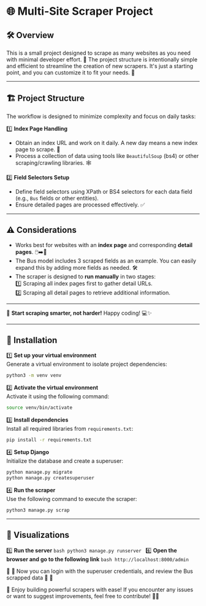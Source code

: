 # 🌐 Multi-Site Scraper Project

## 🛠️ Overview
This is a small project designed to scrape as many websites as you need with minimal developer effort. 🚀 The project structure is intentionally simple and efficient to streamline the creation of new scrapers. It's just a starting point, and you can customize it to fit your needs. 🌟

---

## 🏗️ Project Structure
The workflow is designed to minimize complexity and focus on daily tasks:

1️⃣ **Index Page Handling**  
   - Obtain an index URL and work on it daily. A new day means a new index page to scrape. 📅  
   - Process a collection of data using tools like `BeautifulSoup` (bs4) or other scraping/crawling libraries. 🕸️  

2️⃣ **Field Selectors Setup**  
   - Define field selectors using XPath or BS4 selectors for each data field (e.g., `Bus` fields or other entities).  
   - Ensure detailed pages are processed effectively. ✅  

---

## ⚠️ Considerations
- Works best for websites with an **index page** and corresponding **detail pages**. 🖱️➡️📄  
- The Bus model includes 3 scraped fields as an example. You can easily expand this by adding more fields as needed. 🛠️  
- The scraper is designed to **run manually** in two stages:  
  1️⃣ Scraping all index pages first to gather detail URLs.  
  2️⃣ Scraping all detail pages to retrieve additional information.

---

🎯 **Start scraping smarter, not harder!** Happy coding! 💻✨

---

## 🚀 Installation

1️⃣ **Set up your virtual environment**  
   Generate a virtual environment to isolate project dependencies:
   ```bash
   python3 -m venv venv
   ```

2️⃣ **Activate the virtual environment**  
   Activate it using the following command:
   ```bash
   source venv/bin/activate
   ```

3️⃣ **Install dependencies**  
   Install all required libraries from `requirements.txt`:
   ```bash
   pip install -r requirements.txt
   ```
4️⃣ **Setup Django**  
   Initialize the database and create a superuser:
   ```bash
   python manage.py migrate
   python manage.py createsuperuser
   ```


4️⃣ **Run the scraper**  
   Use the following command to execute the scraper:
   ```bash
   python3 manage.py scrap
   ```

---
## 🚀 Visualizations

5️⃣ **Run the server**
    ```bash
    python3 manage.py runserver
    ```
6️⃣ **Open the browser and go to the following link**
    ```bash
    http://localhost:8000/admin
    ```

🚀 🚀 Now you can login with the superuser credentials, and review the Bus scrapped data 🚀 🚀


🌟 Enjoy building powerful scrapers with ease! If you encounter any issues or want to suggest improvements, feel free to contribute! 🚀✨
